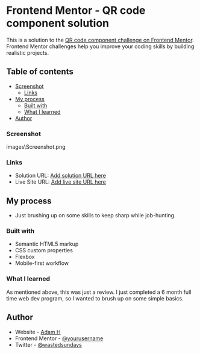 # Frontend Mentor - QR code component solution

This is a solution to the [QR code component challenge on Frontend Mentor](https://www.frontendmentor.io/challenges/qr-code-component-iux_sIO_H). Frontend Mentor challenges help you improve your coding skills by building realistic projects. 

## Table of contents

- [Screenshot](#screenshot)
  - [Links](#links)
- [My process](#my-process)
  - [Built with](#built-with)
  - [What I learned](#what-i-learned)
- [Author](#author)


### Screenshot

images\Screenshot.png

### Links

- Solution URL: [Add solution URL here](https://adamh.ca/misc/qrcode/index.html)
- Live Site URL: [Add live site URL here](https://adamh.ca)

## My process

- Just brushing up on some skills to keep sharp while job-hunting.

### Built with

- Semantic HTML5 markup
- CSS custom properties
- Flexbox
- Mobile-first workflow

### What I learned

As mentioned above, this was just a review. I just completed a 6 month full time web dev program, so I wanted to brush up on some simple basics.

## Author

- Website - [Adam H](https://adamh.ca)
- Frontend Mentor - [@yourusername](https://www.frontendmentor.io/profile/wastedsundays)
- Twitter - [@wastedsundays](https://www.twitter.com/wastedsundays)


